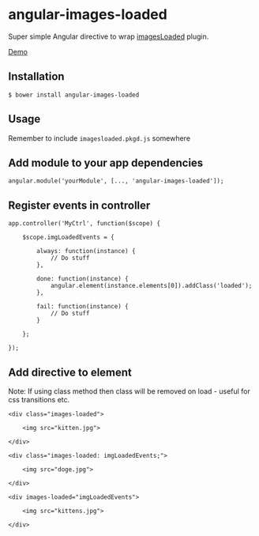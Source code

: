 # angular-images-loaded

Super simple Angular directive to wrap [imagesLoaded](https://github.com/desandro/imagesloaded) plugin.

[Demo](http://homerjam.github.io/angular-images-loaded/)

## Installation

`$ bower install angular-images-loaded`


## Usage

Remember to include `imagesloaded.pkgd.js` somewhere


## Add module to your app dependencies

	angular.module('yourModule', [..., 'angular-images-loaded']);


## Register events in controller

	app.controller('MyCtrl', function($scope) {
	
		$scope.imgLoadedEvents = {
	
			always: function(instance) {
				// Do stuff
			},
	
			done: function(instance) {
				angular.element(instance.elements[0]).addClass('loaded');
			},
	
			fail: function(instance) {
				// Do stuff
			}
	
		};
	
	});


## Add directive to element

Note: If using class method then class will be removed on load - useful for css transitions etc.

	<div class="images-loaded">
	
		<img src="kitten.jpg">
	
	</div>
	
	<div class="images-loaded: imgLoadedEvents;">
	
		<img src="doge.jpg">
	
	</div>
	
	<div images-loaded="imgLoadedEvents">
	
		<img src="kittens.jpg">
	
	</div>

